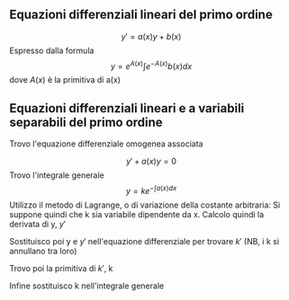 ## Equazioni differenziali lineari del primo ordine

$$y'= a(x)y+b(x)$$
Espresso dalla formula
$$y=e^{A(x)}\int{e^{-A(x)}b(x)dx}$$
dove $A(x)$ è la primitiva di a(x)

## Equazioni differenziali lineari e a variabili separabili del primo ordine

Trovo l'equazione differenziale omogenea associata

$$y'+a(x)y=0$$
Trovo l'integrale generale
$$y=ke^{-\int{a(x)dx}}$$
Utilizzo il metodo di Lagrange, o di variazione della costante arbitraria:
Si suppone quindi che k sia variabile dipendente da x.
Calcolo quindi la derivata di y, $y'$

Sostituisco poi y e $y'$ nell'equazione differenziale per trovare $k'$ (NB, i k si annullano tra loro)

Trovo poi la primitiva di $k'$, k

Infine sostituisco k nell'integrale generale